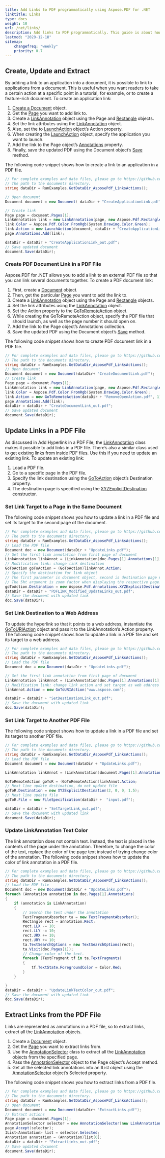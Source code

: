 ```yaml
---
title: Add Links to PDF programmatically using Aspose.PDF for .NET
linktitle: Links
type: docs
weight: 10
url: /net/links/
description: Add links to PDF programmatically. This guide is about how to add an internal page link in PDF or insert an external website hyperlink to PDF in C# language.
lastmod: "2020-12-18"
sitemap:
    changefreq: "weekly"
    priority: 0.7
---
```


## Create, Update and Extract

By adding a link to an application into a document, it is possible to link to applications from a document. This is useful when you want readers to take a certain action at a specific point in a tutorial, for example, or to create a feature-rich document. To create an application link:

1. [Create a Document](https://apireference.aspose.com/pdf/net/aspose.pdf/document) object.
1. Get the [Page](https://apireference.aspose.com/pdf/net/aspose.pdf/page) you want to add link to.
1. Create a [LinkAnnotation](https://apireference.aspose.com/pdf/net/aspose.pdf.annotations/linkannotation) object using the Page and [Rectangle](https://apireference.aspose.com/pdf/net/aspose.pdf/rectangle) objects.
1. Set the link attributes using the [LinkAnnotation](https://apireference.aspose.com/pdf/net/aspose.pdf.annotations/linkannotation) object.
1. Also, set the to [LaunchAction](https://apireference.aspose.com/pdf/net/aspose.pdf.annotations/launchaction) object’s Action property.
1. When creating the [LaunchAction](https://apireference.aspose.com/pdf/net/aspose.pdf.annotations/launchaction) object, specify the application you want to launch.
1. Add the link to the Page object’s [Annotations](https://apireference.aspose.com/pdf/net/aspose.pdf/page/properties/annotations) property.
1. Finally, save the updated PDF using the Document object’s [Save](https://apireference.aspose.com/pdf/net/aspose.pdf/document/methods/save) method.

The following code snippet shows how to create a link to an application in a PDF file.

```csharp
// For complete examples and data files, please go to https://github.com/aspose-pdf/Aspose.PDF-for-.NET
// The path to the documents directory.
string dataDir = RunExamples.GetDataDir_AsposePdf_LinksActions();

// Open document
Document document = new Document( dataDir + "CreateApplicationLink.pdf");

// Create link
Page page = document.Pages[1];
LinkAnnotation link = new LinkAnnotation(page, new Aspose.Pdf.Rectangle(100, 100, 300, 300));
link.Color = Aspose.Pdf.Color.FromRgb(System.Drawing.Color.Green);
link.Action = new LaunchAction(document, dataDir + "CreateApplicationLink.pdf");
page.Annotations.Add(link);

dataDir = dataDir + "CreateApplicationLink_out.pdf";
// Save updated document
document.Save(dataDir);
```

### Create PDF Document Link in a PDF File

Aspose.PDF for .NET allows you to add a link to an external PDF file so that you can link several documents together. To create a PDF document link:

1. First, create a [Document](https://apireference.aspose.com/pdf/net/aspose.pdf/document) object.
1. Then, get the particular [Page](https://apireference.aspose.com/pdf/net/aspose.pdf/page) you want to add the link to.
1. Create a [LinkAnnotation](https://apireference.aspose.com/pdf/net/aspose.pdf.annotations/linkannotation) object using the Page and [Rectangle](https://apireference.aspose.com/pdf/net/aspose.pdf/rectangle) objects.
1. Set the link attributes using the [LinkAnnotation](https://apireference.aspose.com/pdf/net/aspose.pdf.annotations/linkannotation) object.
1. Set the Action property to the [GoToRemoteAction](https://apireference.aspose.com/pdf/net/aspose.pdf.annotations/gotoremoteaction) object.
1. While creating the GoToRemoteAction object, specify the PDF file that should launch, as well as the page number it should open on.
1. Add the link to the Page object’s Annotations collection.
1. Save the updated PDF using the Document object’s [Save](https://apireference.aspose.com/pdf/net/aspose.pdf/document/methods/save) method.

The following code snippet shows how to create PDF document link in a PDF file.

 ```csharp
// For complete examples and data files, please go to https://github.com/aspose-pdf/Aspose.PDF-for-.NET
// The path to the documents directory.
string dataDir = RunExamples.GetDataDir_AsposePdf_LinksActions();
// Open document
Document document = new Document(dataDir+ "CreateDocumentLink.pdf");
// Create link
Page page = document.Pages[1];
LinkAnnotation link = new LinkAnnotation(page, new Aspose.Pdf.Rectangle(100, 100, 300, 300));
link.Color = Aspose.Pdf.Color.FromRgb(System.Drawing.Color.Green);
link.Action = new GoToRemoteAction(dataDir + "RemoveOpenAction.pdf", 1);
page.Annotations.Add(link);
dataDir = dataDir + "CreateDocumentLink_out.pdf";
// Save updated document
document.Save(dataDir);
```

## Update Links in a PDF File

As discussed in Add Hyperlink in a PDF File, the [LinkAnnotation](https://apireference.aspose.com/pdf/net/aspose.pdf.annotations/linkannotation) class makes it possible to add links in a PDF file. There’s also a similar class used to get existing links from inside PDF files. Use this if you need to update an existing link. To update an existing link:

1. Load a PDF file.
1. Go to a specific page in the PDF file.
1. Specify the link destination using the [GoToAction](https://apireference.aspose.com/pdf/net/aspose.pdf.annotations/gotoaction) object’s Destination property.
1. The destination page is specified using the [XYZExplicitDestination](https://apireference.aspose.com/pdf/net/aspose.pdf.annotations/xyzexplicitdestination) constructor.

### Set Link Target to a Page in the Same Document

The following code snippet shows you how to update a link in a PDF file and set its target to the second page of the document.

```csharp
// For complete examples and data files, please go to https://github.com/aspose-pdf/Aspose.PDF-for-.NET
// The path to the documents directory.
string dataDir = RunExamples.GetDataDir_AsposePdf_LinksActions();
// Load the PDF file
Document doc = new Document(dataDir + "UpdateLinks.pdf");
// Get the first link annotation from first page of document
LinkAnnotation linkAnnot = (LinkAnnotation)doc.Pages[1].Annotations[1];
// Modification link: change link destination
GoToAction goToAction = (GoToAction)linkAnnot.Action;
// Specify the destination for link object
// The first parameter is document object, second is destination page number.
// The 5ht argument is zoom factor when displaying the respective page. When using 2, the page will be displayed in 200% zoom
goToAction.Destination = new Aspose.Pdf.Annotations.XYZExplicitDestination(1, 1, 2, 2);
dataDir = dataDir + "PDFLINK_Modified_UpdateLinks_out.pdf";
// Save the document with updated link
doc.Save(dataDir);
```

### Set Link Destination to a Web Address

To update the hyperlink so that it points to a web address, instantiate the [GoToURIAction](https://apireference.aspose.com/pdf/net/aspose.pdf.annotations/gotouriaction) object and pass it to the LinkAnnotation’s Action property. The following code snippet shows how to update a link in a PDF file and set its target to a web address.

```csharp
// For complete examples and data files, please go to https://github.com/aspose-pdf/Aspose.PDF-for-.NET
// The path to the documents directory.
string dataDir = RunExamples.GetDataDir_AsposePdf_LinksActions();
// Load the PDF file
Document doc = new Document(dataDir + "UpdateLinks.pdf");

// Get the first link annotation from first page of document
LinkAnnotation linkAnnot = (LinkAnnotation)doc.Pages[1].Annotations[1];
// Modification link: change link action and set target as web address
linkAnnot.Action = new GoToURIAction("www.aspose.com");

dataDir = dataDir + "SetDestinationLink_out.pdf";
// Save the document with updated link
doc.Save(dataDir);
```

### Set Link Target to Another PDF File

The following code snippet shows how to update a link in a PDF file and set its target to another PDF file.

```csharp
// For complete examples and data files, please go to https://github.com/aspose-pdf/Aspose.PDF-for-.NET
// The path to the documents directory.
string dataDir = RunExamples.GetDataDir_AsposePdf_LinksActions();
// Load the PDF file
Document document = new Document(dataDir + "UpdateLinks.pdf");

LinkAnnotation linkAnnot = (LinkAnnotation)document.Pages[1].Annotations[1];

GoToRemoteAction goToR = (GoToRemoteAction)linkAnnot.Action;
// Next line update destination, do not update file
goToR.Destination = new XYZExplicitDestination(2, 0, 0, 1.5);
// Next line update file
goToR.File = new FileSpecification(dataDir +  "input.pdf");

dataDir = dataDir + "SetTargetLink_out.pdf";
// Save the document with updated link
document.Save(dataDir);
```

### Update LinkAnnotation Text Color

The link annotation does not contain text. Instead, the text is placed in the contents of the page under the annotation. Therefore, to change the color of the text, replace the color of the page text instead of trying change color of the annotation. The following code snippet shows how to update the color of link annotation in a PDF file.

```csharp
// For complete examples and data files, please go to https://github.com/aspose-pdf/Aspose.PDF-for-.NET
// The path to the documents directory.
string dataDir = RunExamples.GetDataDir_AsposePdf_LinksActions();
// Load the PDF file
Document doc = new Document(dataDir + "UpdateLinks.pdf");
foreach (Annotation annotation in doc.Pages[1].Annotations)
{
    if (annotation is LinkAnnotation)
    {
        // Search the text under the annotation
        TextFragmentAbsorber ta = new TextFragmentAbsorber();
        Rectangle rect = annotation.Rect;
        rect.LLX -= 10;
        rect.LLY -= 10;
        rect.URX += 10;
        rect.URY += 10;
        ta.TextSearchOptions = new TextSearchOptions(rect);
        ta.Visit(doc.Pages[1]);
        // Change color of the text.
        foreach (TextFragment tf in ta.TextFragments)
        {
            tf.TextState.ForegroundColor = Color.Red;
        }
    }

}
dataDir = dataDir + "UpdateLinkTextColor_out.pdf";
// Save the document with updated link
doc.Save(dataDir);
```

## Extract Links from the PDF File

Links are represented as annotations in a PDF file, so to extract links, extract all the [LinkAnnotation](https://apireference.aspose.com/pdf/net/aspose.pdf.annotations/linkannotation) objects.

1. Create a [Document](https://apireference.aspose.com/pdf/net/aspose.pdf/document) object.
1. Get the [Page](https://apireference.aspose.com/pdf/net/aspose.pdf/page) you want to extract links from.
1. Use the [AnnotationSelector](https://apireference.aspose.com/pdf/net/aspose.pdf.annotations/annotationselector) class to extract all the [LinkAnnotation](https://apireference.aspose.com/pdf/net/aspose.pdf.annotations/linkannotation) objects from the specified page.
1. Pass the [AnnotationSelector](https://apireference.aspose.com/pdf/net/aspose.pdf.annotations/annotationselector) object to the Page object’s Accept method.
1. Get all the selected link annotations into an IList object using the [AnnotationSelector](https://apireference.aspose.com/pdf/net/aspose.pdf.annotations/annotationselector) object’s Selected property.

The following code snippet shows you how to extract links from a PDF file.

```csharp
// For complete examples and data files, please go to https://github.com/aspose-pdf/Aspose.PDF-for-.NET
// The path to the documents directory.
string dataDir = RunExamples.GetDataDir_AsposePdf_LinksActions();
// Open document
Document document = new Document(dataDir+ "ExtractLinks.pdf");
// Extract actions
Page page = document.Pages[1];
AnnotationSelector selector = new AnnotationSelector(new LinkAnnotation(page, Aspose.Pdf.Rectangle.Trivial));
page.Accept(selector);
IList<Annotation> list = selector.Selected;
Annotation annotation = (Annotation)list[0];
dataDir = dataDir + "ExtractLinks_out.pdf";
// Save updated document
document.Save(dataDir);
```
